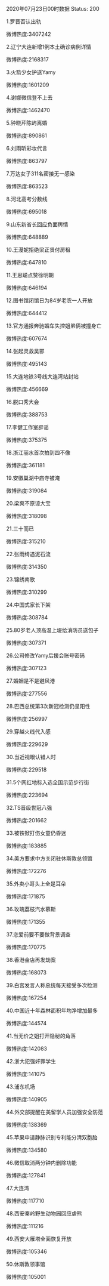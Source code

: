 2020年07月23日00时数据
Status: 200

1.罗晋否认出轨

微博热度:3407242

2.辽宁大连新增1例本土确诊病例详情

微博热度:2168317

3.火箭少女护送Yamy

微博热度:1601209

4.谢娜微信登不上去

微博热度:1462470

5.钟晓芹陈屿离婚

微博热度:890861

6.刘雨昕彩妆代言

微博热度:863797

7.万达女子311名密接无一感染

微博热度:863523

8.河北高考分数线

微博热度:695018

9.山东新省长回应负面舆情

微博热度:648889

10.王漫妮拒绝梁正贤付房租

微博热度:647810

11.王思聪点赞徐明朝

微博热度:646194

12.图书馆闭馆日为84岁老农一人开放

微博热度:644412

13.官方通报奔驰婚车失控姐弟俩被撞身亡

微博热度:607674

14.张起灵救吴邪

微博热度:495143

15.大连地铁3号线大连湾站封站

微博热度:456669

16.脱口秀大会

微博热度:388753

17.李健工作室辟谣

微博热度:375375

18.浙江丽水首次拍到四不像

微博热度:361181

19.安徽巢湖中庙寺被淹

微博热度:319084

20.梁爽不原谅大宝

微博热度:318098

21.三十而已

微博热度:315210

22.张雨绮遇泥石流

微博热度:314350

23.锦绣南歌

微博热度:310299

24.中国式家长下架

微博热度:308784

25.80岁老人顶高温上堤给消防员送包子

微博热度:307371

26.公司修改Yamy后援会账号密码

微博热度:307123

27.婚姻是不是避风港

微博热度:277556

28.巴西总统第3次新冠检测仍呈阳性

微博热度:256997

29.穿越火线代入感

微博热度:229629

30.当近视眼认错人时

微博热度:229518

31.5个网红地标入选全国示范步行街

微博热度:223694

32.TS晋级世冠八强

微博热度:201662

33.被铁锨打伤女童仍昏迷

微博热度:183885

34.美方要求中方关闭驻休斯敦总领馆

微博热度:172276

35.外卖小哥头上全是耳朵

微博热度:171875

36.玫瑰荔枝汽水慕斯

微博热度:171355

37.恋爱前要不要做背景调查

微博热度:170775

38.香港金店再发劫案

微博热度:168073

39.白宫发言人称总统每天接受多次检测

微博热度:167254

40.中国近十年森林面积年均净增加最多

微博热度:144574

41.当无价之姐打开隐秘的角落

微博热度:142083

42.浙大犯强奸罪学生

微博热度:141075

43.浦东机场

微博热度:140905

44.外交部提醒在美留学人员加强安全防范

微博热度:138369

45.苹果申请静脉识别专利能分清双胞胎

微博热度:134580

46.微信取消两分钟内删除功能

微博热度:127841

47.大连湾

微博热度:117710

48.西安秦岭野生动物园回应虐熊

微博热度:111216

49.西安大雁塔全面恢复开放

微博热度:105346

50.休斯敦领事馆

微博热度:105001

